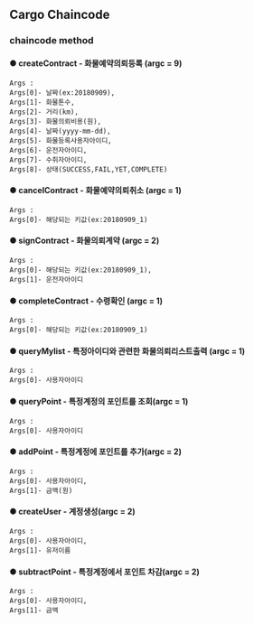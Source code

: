 ## Cargo Chaincode

### chaincode method

#### ● createContract - 화물예약의뢰등록 (argc = 9)
<pre><code>Args :
Args[0]- 날짜(ex:20180909),
Args[1]- 화물톤수,
Args[2]- 거리(km), 
Args[3]- 화물의뢰비용(원),
Args[4]- 날짜(yyyy-mm-dd),
Args[5]- 화물등록사용자아이디, 
Args[6]- 운전자아이디,
Args[7]- 수취자아이디,
Args[8]- 상태(SUCCESS,FAIL,YET,COMPLETE)
</code></pre>

#### ● cancelContract - 화물예약의뢰취소 (argc = 1)
<pre><code>Args :
Args[0]- 해당되는 키값(ex:20180909_1)
</code></pre>

#### ● signContract - 화물의뢰계약 (argc = 2)
<pre><code>Args :
Args[0]- 해당되는 키값(ex:20180909_1),
Args[1]- 운전자아이디
</code></pre>

#### ● completeContract - 수령확인 (argc = 1)
<pre><code>Args :
Args[0]- 해당되는 키값(ex:20180909_1)
</code></pre>

#### ● queryMylist - 특정아이디와 관련한 화물의뢰리스트출력 (argc = 1)
<pre><code>Args :
Args[0]- 사용자아이디
</code></pre>

#### ● queryPoint - 특정계정의 포인트를 조회(argc = 1)
<pre><code>Args :
Args[0]- 사용자아이디
</code></pre>

#### ● addPoint - 특정계정에 포인트를 추가(argc = 2)
<pre><code>Args :
Args[0]- 사용자아이디,
Args[1]- 금액(원)
</code></pre>

#### ● createUser - 계정생성(argc = 2)
<pre><code>Args :
Args[0]- 사용자아이디,
Args[1]- 유저이름
</code></pre>

#### ● subtractPoint - 특정계정에서 포인트 차감(argc = 2)
<pre><code>Args :
Args[0]- 사용자아이디,
Args[1]- 금액
</code></pre>
